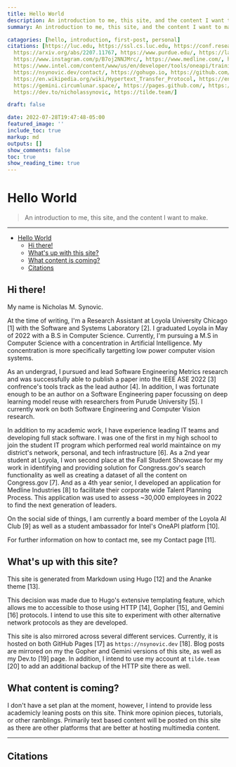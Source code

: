 ```yaml
---
title: Hello World
description: An introduction to me, this site, and the content I want to make.
summary: An introduction to me, this site, and the content I want to make.

catagories: [hello, introduction, first-post, personal]
citations: [https://luc.edu, https://ssl.cs.luc.edu, https://conf.researchr.org/home/ase-2022,
  https://arxiv.org/abs/2207.11767, https://www.purdue.edu/, https://lakescommunityhs.rschoolteams.com/page/3455,
  https://www.instagram.com/p/B7oj2NNJMrc/, https://www.medline.com/, https://loyolaaiclub.github.io,
  https://www.intel.com/content/www/us/en/developer/tools/oneapi/training/academic-program/student-ambassador.html,
  https://nsynovic.dev/contact/, https://gohugo.io, https://github.com/theNewDynamic/gohugo-theme-ananke,
  https://en.wikipedia.org/wiki/Hypertext_Transfer_Protocol, https://en.wikipedia.org/wiki/Gopher_(protocol),
  https://gemini.circumlunar.space/, https://pages.github.com/, https://nsynovic.dev/,
  https://dev.to/nicholassynovic, https://tilde.team/]

draft: false

date: 2022-07-28T19:47:48-05:00
featured_image: ''
include_toc: true
markup: md
outputs: []
show_comments: false
toc: true
show_reading_time: true
---
```


# Hello World<a name="hello-world"></a>

> An introduction to me, this site, and the content I want to make.

______________________________________________________________________

<!-- mdformat-toc start --slug=github --maxlevel=6 --minlevel=1 -->

- [Hello World](#hello-world)
  - [Hi there!](#hi-there)
  - [What's up with this site?](#whats-up-with-this-site)
  - [What content is coming?](#what-content-is-coming)
  - [Citations](#citations)

<!-- mdformat-toc end -->

## Hi there!<a name="hi-there"></a>

My name is Nicholas M. Synovic.

At the time of writing, I'm a Research Assistant at Loyola University Chicago
\[1\] with the Software and Systems Laboratory \[2\]. I graduated Loyola in May
of 2022 with a B.S in Computer Science. Currently, I'm pursuing a M.S in
Computer Science with a concentration in Artificial Intelligence. My
concentration is more specifically targetting low power computer vision systems.

As an undergrad, I pursued and lead Software Engineering Metrics research and
was successfully able to publish a paper into the IEEE ASE 2022 \[3\]
confrence's tools track as the lead author \[4\]. In addition, I was fortunate
enough to be an author on a Software Engineering paper focussing on deep
learning model reuse with researchers from Purude University \[5\]. I currently
work on both Software Engineering and Computer Vision research.

In addition to my academic work, I have experience leading IT teams and
developing full stack software. I was one of the first in my high school to join
the student IT program which performed real world maintaince on my district's
network, personal, and tech infrastructure \[6\]. As a 2nd year student at
Loyola, I won second place at the Fall Student Showcase for my work in
identifying and providing solution for Congress.gov's search functionality as
well as creating a dataset of all the content on Congress.gov \[7\]. And as a
4th year senior, I developed an application for Medline Industries \[8\] to
facilitate their corporate wide Talent Planning Process. This application was
used to assess ~30,000 employees in 2022 to find the next generation of leaders.

On the social side of things, I am currently a board member of the Loyola AI
Club \[9\] as well as a student ambassador for Intel's OneAPI platform \[10\].

For further information on how to contact me, see my Contact page \[11\].

## What's up with this site?<a name="whats-up-with-this-site"></a>

This site is generated from Markdown using Hugo \[12\] and the Ananke theme
\[13\].

This decision was made due to Hugo's extensive templating feature, which allows
me to accessible to those using HTTP \[14\], Gopher \[15\], and Gemini \[16\]
protocols. I intend to use this site to experiment with other alternative
network protocols as they are developed.

This site is also mirrored across several different services. Currently, it is
hosted on both GitHub Pages \[17\] as `https://nsynovic.dev` \[18\]. Blog posts
are mirrored on my the Gopher and Gemini versions of this site, as well as my
Dev.to \[19\] page. In addition, I intend to use my account at `tilde.team`
\[20\] to add an additional backup of the HTTP site there as well.

## What content is coming?<a name="what-content-is-coming"></a>

I don't have a set plan at the moment, however, I intend to provide less
academicly leaning posts on this site. Think more opinion pieces, tutorials, or
other ramblings. Primarily text based content will be posted on this site as
there are other platforms that are better at hosting multimedia content.

______________________________________________________________________

## Citations<a name="citations"></a>

